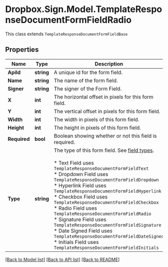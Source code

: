 # Dropbox.Sign.Model.TemplateResponseDocumentFormFieldRadio
This class extends `TemplateResponseDocumentFormFieldBase`

## Properties

Name | Type | Description | Notes
------------ | ------------- | ------------- | -------------
**ApiId** | **string** |  A unique id for the form field.  | 
**Name** | **string** |  The name of the form field.  | 
**Signer** | **string** |  The signer of the Form Field.  | 
**X** | **int** |  The horizontal offset in pixels for this form field.  | 
**Y** | **int** |  The vertical offset in pixels for this form field.  | 
**Width** | **int** |  The width in pixels of this form field.  | 
**Height** | **int** |  The height in pixels of this form field.  | 
**Required** | **bool** |  Boolean showing whether or not this field is required.  | 
**Type** | **string** |  The type of this form field. See [field types](/api/reference/constants/#field-types).<br><br>* Text Field uses `TemplateResponseDocumentFormFieldText`<br>* Dropdown Field uses `TemplateResponseDocumentFormFieldDropdown`<br>* Hyperlink Field uses `TemplateResponseDocumentFormFieldHyperlink`<br>* Checkbox Field uses `TemplateResponseDocumentFormFieldCheckbox`<br>* Radio Field uses `TemplateResponseDocumentFormFieldRadio`<br>* Signature Field uses `TemplateResponseDocumentFormFieldSignature`<br>* Date Signed Field uses `TemplateResponseDocumentFormFieldDateSigned`<br>* Initials Field uses `TemplateResponseDocumentFormFieldInitials`  | [default to "radio"]**Group** | **string** |  The name of the group this field is in. If this field is not a group, this defaults to `null` except for Radio fields.  | 

[[Back to Model list]](../README.md#documentation-for-models) [[Back to API list]](../README.md#documentation-for-api-endpoints) [[Back to README]](../README.md)

